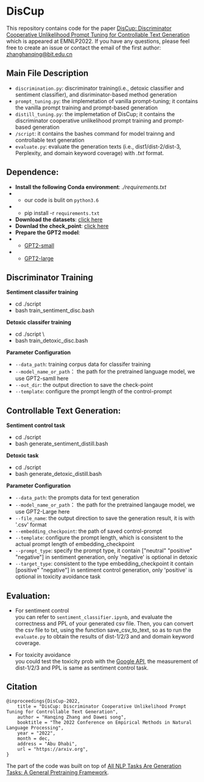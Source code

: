 
# DisCup
This repository contains code for the paper [DisCup: Discriminator Cooperative Unlikelihood Prompt Tuning for Controllable Text Generation](www.google.com) which is appeared at EMNLP2022. If you have any questions, please feel free to create an issue or contact the email of the first author: zhanghanqing@bit.edu.cn


## Main File Description
- `discrimination.py`: discriminator training(i.e., detoxic classifier and sentiment classifier), and disriminator-based method generation
- `prompt_tuning.py`: the implemetation of vanilla prompt-tuning; it contains the vanilla prompt training and prompt-based generation
- `distill_tuning.py`: the implemetation of DisCup; it contains the discriminator cooperative unlikelihood prompt training and prompt-based generation
- `/script`: it  contains the bashes command for model trainng and controllable text generation
- `evaluate.py`: evaluate the generation texts (i.e., dist1/dist-2/dist-3, Perplexity, and domain keyword coverage) with *.txt* format.


## Dependence:

- **Install the following Conda environment**: *./requirements.txt*
- - our code is bulit on `python3.6`
- - pip install -r `requirements.txt`
- **Download the datasets**: [click here](https://drive.google.com/file/d/1jeBGqImwkGJhEELDMUbIP4n0nAbR58Ox/view?usp=sharing)
- **Downlad the check_point**: [click here](https://drive.google.com/file/d/1k4qSpYhuS1SYWL0SVmQ6CuSH_PdAYjdc/view?usp=sharing)
- **Prepare the GPT2 model**:
- - [GPT2-small](https://huggingface.co/gpt2)
- - [GPT2-large](https://huggingface.co/gpt2-large)

## Discriminator Training
**Sentiment classifer training**
- cd ./script
- bash train_sentiment_disc.bash

**Detoxic classifer training**
- cd ./script \
- bash train_detoxic_disc.bash

**Parameter Configuration** 
- `--data_path`: training corpus data for classifer training
- `--model_name_or_path`： the path for the pretrained language model, we use GPT2-samll here
- `--out_dir`: the output direction to save the check-point
- `--template`: configure the prompt length of the control-prompt


## Controllable Text Generation:

**Sentiment control task**
- cd ./script
- bash generate_sentiment_distill.bash

**Detoxic task**
- cd ./script
- bash generate_detoxic_distill.bash

**Parameter Configuration**

- `--data_path`:  the prompts data for text generation
- `--model_name_or_path`： the path for the pretrained langauge model, we use GPT2-Large here
- `--file_name`: the output direction to save the generation result, it is with '.csv' format
- `--embedding_checkpoint`: the path of saved control-prompt
- `--template`: configure the prompt length, which is consistent to the actual prompt length of embedding_checkpoint
- `--prompt_type`: specify the prompt type, it contain ["neutral" "positive" "negative"] in sentiment generation, only 'negative' is  optional in detoxic
- `--target_type`: consistent to the type embedding_checkpoint it contain [positive" "negative"] in sentiment control generation, only 'positive' is optional in toxicity avoidance task


## Evaluation:
- For sentiment control \
  you can refer to `sentiment_classifier.ipynb`, and evaluate the correctness and PPL of your generated csv file. Then, you can convert the csv file to txt, using the function save_csv_to_text, so as to run the `evaluate.py` to obtain the results of dist-1/2/3 and and domain keyword coverage.

- For toxicity avoidance \
  you could test the toxicity prob with the [Google API](https://perspectiveapi.com/), the measurement of dist-1/2/3 and  PPL is same as sentiment control task.

## Citation
```
@inproceedings{DisCup-2022,
    title = "DisCup: Discriminator Cooperative Unlikelihood Prompt Tuning for Controllable Text Generation",
    author = "Hanqing Zhang and Dawei song",
    booktitle = "The 2022 Conference on Empirical Methods in Natural Language Processing",
    year = "2022",
    month = dec,
    address = "Abu Dhabi",
    url = "https://arxiv.org",
}
```

The part of the code was built on top of [All NLP Tasks Are Generation Tasks: A General Pretraining Framework](https://github.com/THUDM/P-tuning).
